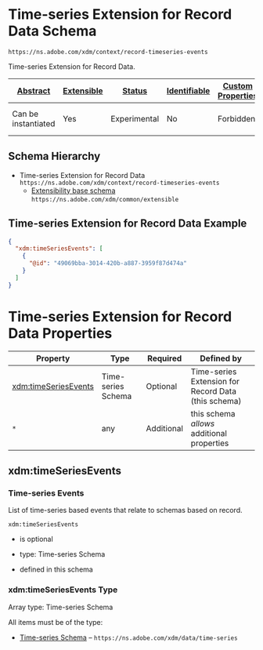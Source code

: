 
# Time-series Extension for Record Data Schema

```
https://ns.adobe.com/xdm/context/record-timeseries-events
```

Time-series Extension for Record Data.

| [Abstract](../../abstract.md) | [Extensible](../../extensions.md) | [Status](../../status.md) | [Identifiable](../../id.md) | [Custom Properties](../../extensions.md) | [Additional Properties](../../extensions.md) | Defined In |
|-------------------------------|-----------------------------------|---------------------------|-----------------------------|------------------------------------------|----------------------------------------------|------------|
| Can be instantiated | Yes | Experimental | No | Forbidden | Permitted | [data/record-timeseries-events.schema.json](data/record-timeseries-events.schema.json) |
## Schema Hierarchy

* Time-series Extension for Record Data `https://ns.adobe.com/xdm/context/record-timeseries-events`
  * [Extensibility base schema](../common/extensible.schema.md) `https://ns.adobe.com/xdm/common/extensible`


## Time-series Extension for Record Data Example
```json
{
  "xdm:timeSeriesEvents": [
    {
      "@id": "49069bba-3014-420b-a887-3959f87d474a"
    }
  ]
}
```

# Time-series Extension for Record Data Properties

| Property | Type | Required | Defined by |
|----------|------|----------|------------|
| [xdm:timeSeriesEvents](#xdmtimeseriesevents) | Time-series Schema | Optional | Time-series Extension for Record Data (this schema) |
| `*` | any | Additional | this schema *allows* additional properties |

## xdm:timeSeriesEvents
### Time-series Events

List of time-series based events that relate to schemas based on record.

`xdm:timeSeriesEvents`
* is optional
* type: Time-series Schema

* defined in this schema

### xdm:timeSeriesEvents Type


Array type: Time-series Schema

All items must be of the type:
* [Time-series Schema](time-series.schema.md) – `https://ns.adobe.com/xdm/data/time-series`







